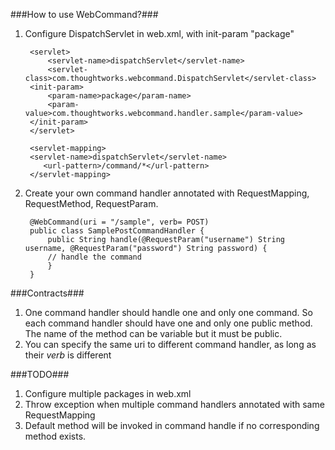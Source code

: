 ###How to use WebCommand?###

1. Configure DispatchServlet in web.xml, with init-param "package"

        <servlet>
            <servlet-name>dispatchServlet</servlet-name>
            <servlet-class>com.thoughtworks.webcommand.DispatchServlet</servlet-class>
        <init-param>
            <param-name>package</param-name>
            <param-value>com.thoughtworks.webcommand.handler.sample</param-value>
        </init-param>
        </servlet>

        <servlet-mapping>
        <servlet-name>dispatchServlet</servlet-name>
           <url-pattern>/command/*</url-pattern>
        </servlet-mapping>

2. Create your own command handler annotated with RequestMapping, RequestMethod, RequestParam.

        @WebCommand(uri = "/sample", verb= POST)
        public class SamplePostCommandHandler {
            public String handle(@RequestParam("username") String username, @RequestParam("password") String password) {
            // handle the command
            }
        }

###Contracts###

1.  One command handler should handle one and only one command. So each command handler should have one and only one public method. The name of the method can be variable but it must be public.
2.  You can specify the same uri to different command handler, as long as their _verb_ is different


###TODO###

1.  Configure multiple packages in web.xml
2.  Throw exception when multiple command handlers annotated with same RequestMapping
3.  Default method will be invoked in command handle if no corresponding method exists.
